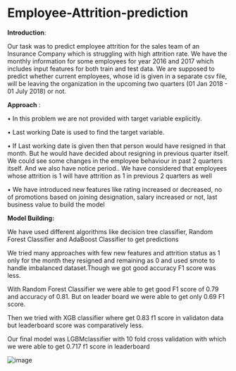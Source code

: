 # Employee-Attrition-prediction

**Introduction**:

 Our task was to predict employee attrition for the sales team of an Insurance Company which is struggling with high attrition rate. We have the monthly information for some employees for year 2016 and 2017 which includes input features for both train and test data. We are supposed to predict whether current employees, whose id is given in a separate csv file, will be leaving the organization in the upcoming two quarters (01 Jan 2018 - 01 July 2018) or not.
 
**Approach** :

• In this problem we are not provided with target variable explicitly.

• Last working Date is used to find the target variable.

 • If Last working date is given then that person would have resigned in that month. But he would have decided about resigning in previous quarter itself. We could see some changes in the employee behaviour in past 2 quarters itself. And we also have notice period.. We have considered that employees whose attrition is 1 will have attrition as 1 in previous 2 quarters as well 
 
• We have introduced new features like rating increased or decreased, no of promotions based on joining designation, salary increased or not, last 
business value to build the model

**Model Building:**

We have used different algorithms like decision tree classifier, Random Forest Classifier and AdaBoost Classifier to get predictions 

We tried many approaches with few new features and attrition status as 1 only for the month they resigned and remaining as 0 and used smote to handle imbalanced dataset.Though we got good accuracy F1 score was less.  

With Random Forest Classifier we were able to get good F1 score of 0.79 and accuracy of 0.81. But on leader board we were able to get only 0.69 F1 score.

 Then we tried with XGB classifier where get 0.83 f1 score in validaton data but leaderboard score was comparatively less. 
 
Our final model was LGBMclassifier with 10 fold cross validation with which we were able to get 0.717 f1 score in leaderboard


![image](https://user-images.githubusercontent.com/91746088/158984337-2e84e6f4-1c25-4bfb-b5a5-e74b9e6fc8b5.png)

